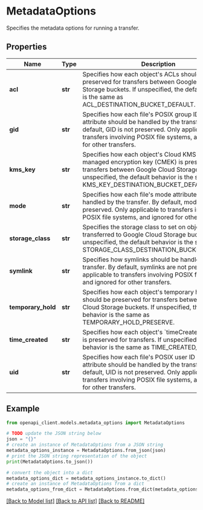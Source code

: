 # MetadataOptions

Specifies the metadata options for running a transfer.

## Properties

Name | Type | Description | Notes
------------ | ------------- | ------------- | -------------
**acl** | **str** | Specifies how each object&#39;s ACLs should be preserved for transfers between Google Cloud Storage buckets. If unspecified, the default behavior is the same as ACL_DESTINATION_BUCKET_DEFAULT. | [optional] 
**gid** | **str** | Specifies how each file&#39;s POSIX group ID (GID) attribute should be handled by the transfer. By default, GID is not preserved. Only applicable to transfers involving POSIX file systems, and ignored for other transfers. | [optional] 
**kms_key** | **str** | Specifies how each object&#39;s Cloud KMS customer-managed encryption key (CMEK) is preserved for transfers between Google Cloud Storage buckets. If unspecified, the default behavior is the same as KMS_KEY_DESTINATION_BUCKET_DEFAULT. | [optional] 
**mode** | **str** | Specifies how each file&#39;s mode attribute should be handled by the transfer. By default, mode is not preserved. Only applicable to transfers involving POSIX file systems, and ignored for other transfers. | [optional] 
**storage_class** | **str** | Specifies the storage class to set on objects being transferred to Google Cloud Storage buckets. If unspecified, the default behavior is the same as STORAGE_CLASS_DESTINATION_BUCKET_DEFAULT. | [optional] 
**symlink** | **str** | Specifies how symlinks should be handled by the transfer. By default, symlinks are not preserved. Only applicable to transfers involving POSIX file systems, and ignored for other transfers. | [optional] 
**temporary_hold** | **str** | Specifies how each object&#39;s temporary hold status should be preserved for transfers between Google Cloud Storage buckets. If unspecified, the default behavior is the same as TEMPORARY_HOLD_PRESERVE. | [optional] 
**time_created** | **str** | Specifies how each object&#39;s &#x60;timeCreated&#x60; metadata is preserved for transfers. If unspecified, the default behavior is the same as TIME_CREATED_SKIP. | [optional] 
**uid** | **str** | Specifies how each file&#39;s POSIX user ID (UID) attribute should be handled by the transfer. By default, UID is not preserved. Only applicable to transfers involving POSIX file systems, and ignored for other transfers. | [optional] 

## Example

```python
from openapi_client.models.metadata_options import MetadataOptions

# TODO update the JSON string below
json = "{}"
# create an instance of MetadataOptions from a JSON string
metadata_options_instance = MetadataOptions.from_json(json)
# print the JSON string representation of the object
print(MetadataOptions.to_json())

# convert the object into a dict
metadata_options_dict = metadata_options_instance.to_dict()
# create an instance of MetadataOptions from a dict
metadata_options_from_dict = MetadataOptions.from_dict(metadata_options_dict)
```
[[Back to Model list]](../README.md#documentation-for-models) [[Back to API list]](../README.md#documentation-for-api-endpoints) [[Back to README]](../README.md)


